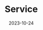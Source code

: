 ---
title: 'Service'
date: 2023-10-24
type: landing


sections:
  - block: markdown
    content:
      title: Service
      text: 
        '### Graduate Courses

        COMPSCI 590: Data Science, Duke, (2023Spring)<br>
        Graduate Teaching Assistant<br><br>

        COMPSCI 671: Theory & Alg ML, Duke, (2022Fall)<br>
        Graduate Teaching Assistant<br><br>
 
        
        ### Undergraduate Courses
        
        CPSC 404: Advanced Relational DB, UBC, (2019Fall, 2020Spring)<br>
        Undergraduate Teaching Assistant<br><br>

        CPSC 304: Intro to Relational DB, UBC, (2019Fall)<br> 
        Undergraduate Teaching Assistant<br><br>

        CPSC 213: Intro to Computer Systems UBC, (2018Summer)<br>
        Undergraduate Teaching Assistant'

---